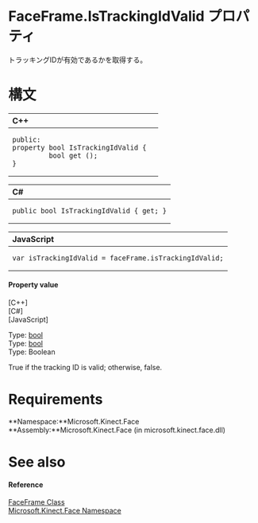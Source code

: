 FaceFrame.IsTrackingIdValid プロパティ  
====================================  

トラッキングIDが有効であるかを取得する。
<span id="syntaxSection"></span>

構文
======  

<table>
<colgroup>
<col width="100%" />
</colgroup>
<thead>
<tr class="header">
<th align="left">C++</th>
</tr>
</thead>
<tbody>
<tr class="odd">
<td align="left"><pre><code>public:  
property bool IsTrackingIdValid {  
         bool get ();  
}</code></pre></td>
</tr>
</tbody>
</table>

<table>
<colgroup>
<col width="100%" />
</colgroup>
<thead>
<tr class="header">
<th align="left">C#</th>
</tr>
</thead>
<tbody>
<tr class="odd">
<td align="left"><pre><code>public bool IsTrackingIdValid { get; }</code></pre></td>
</tr>
</tbody>
</table>

<table>
<colgroup>
<col width="100%" />
</colgroup>
<thead>
<tr class="header">
<th align="left">JavaScript</th>
</tr>
</thead>
<tbody>
<tr class="odd">
<td align="left"><pre><code>var isTrackingIdValid = faceFrame.isTrackingIdValid;</code></pre></td>
</tr>
</tbody>
</table>

<span id="ID4ER"></span>
#### Property value  

[C++]   
 [C\#]   
 [JavaScript]   

Type: [bool](http://msdn.microsoft.com/en-us/library/hh755815.aspx)  
Type: [bool](http://msdn.microsoft.com/en-us/library/system.boolean.aspx)  
Type: Boolean  

True if the tracking ID is valid; otherwise, false.  

<span id="requirements"></span>

Requirements  
============  

**Namespace:**Microsoft.Kinect.Face  
**Assembly:**Microsoft.Kinect.Face (in microsoft.kinect.face.dll)  

<span id="ID4E3"></span>

See also  
========  

<span id="ID4E5"></span>
#### Reference  

[FaceFrame Class](../../FaceFrame_Class.md)  
 [Microsoft.Kinect.Face Namespace](../../../Kinect.Face.md)  



<!--Please do not edit the data in the comment block below.-->
<!--
TOCTitle : IsTrackingIdValid Property
RLTitle : FaceFrame.IsTrackingIdValid Property
KeywordK : IsTrackingIdValid property
KeywordK : FaceFrame.IsTrackingIdValid property
KeywordF : Microsoft.Kinect.Face.FaceFrame.IsTrackingIdValid
KeywordF : FaceFrame.IsTrackingIdValid
KeywordF : IsTrackingIdValid
KeywordF : Microsoft.Kinect.Face.FaceFrame.IsTrackingIdValid
KeywordA : P:Microsoft.Kinect.Face.FaceFrame.IsTrackingIdValid
AssetID : P:Microsoft.Kinect.Face.FaceFrame.IsTrackingIdValid
Locale : en-us
CommunityContent : 1
APIType : Managed
APILocation : microsoft.kinect.face.dll
APIName : Microsoft.Kinect.Face.FaceFrame.IsTrackingIdValid
TargetOS : Windows
TopicType : kbSyntax
DevLang : VB
DevLang : CSharp
DevLang : JavaScript
DevLang : C++
DocSet : K4Wv2
ProjType : K4Wv2Proj
Technology : Kinect for Windows
Product : Kinect for Windows SDK v2
productversion : 20
-->

